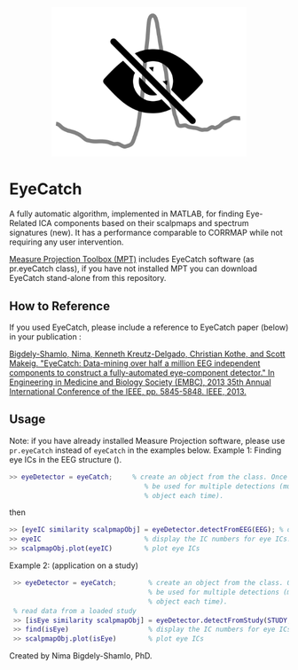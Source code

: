 <div align="center">
  <img src="/logo.svg" width="70%">
</div>

# EyeCatch
A fully automatic algorithm, implemented in MATLAB, for finding Eye-Related ICA components based on their scalpmaps and spectrum signatures (new). It has a performance comparable to CORRMAP while not requiring any user intervention.

[Measure Projection Toolbox (MPT)](http://sccn.ucsd.edu/wiki/MPT) includes EyeCatch software (as pr.eyeCatch class), if you have not installed MPT you can download EyeCatch stand-alone from this repository.

## How to Reference

If you used EyeCatch, please include a reference to EyeCatch paper (below) in your publication :

[Bigdely-Shamlo, Nima, Kenneth Kreutz-Delgado, Christian Kothe, and Scott Makeig. "EyeCatch: Data-mining over half a million EEG independent components to construct a fully-automated eye-component detector." In Engineering in Medicine and Biology Society (EMBC), 2013 35th Annual International Conference of the IEEE, pp. 5845-5848. IEEE, 2013.](http://www.ncbi.nlm.nih.gov/pmc/articles/PMC4136453)

## Usage

Note: if you have already installed Measure Projection software, please use `pr.eyeCatch` instead of `eyeCatch` in the examples below.
Example 1: Finding eye ICs in the EEG structure ().
```matlab
>> eyeDetector = eyeCatch;     % create an object from the class. Once you made an object it can
                                  % be used for multiple detections (much faster than creating an
                                  % object each time).
```
then
```matlab
>> [eyeIC similarity scalpmapObj] = eyeDetector.detectFromEEG(EEG); % detect eye ICs
>> eyeIC                          % display the IC numbers for eye ICs.
>> scalpmapObj.plot(eyeIC)        % plot eye ICs
```
Example 2: (application on a study)
```matlab    
 >> eyeDetector = eyeCatch;        % create an object from the class. Once you made an object it can
                                   % be used for multiple detections (much faster than creating an
                                   % object each time).
 % read data from a loaded study
 >> [isEye similarity scalpmapObj] = eyeDetector.detectFromStudy(STUDY, ALLEEG);
 >> find(isEye)                    % display the IC numbers for eye ICs (since isEye is a logical array). The order of ICs is same order as in STUDY.cluster(1).comps .
 >> scalpmapObj.plot(isEye)        % plot eye ICs
```

Created by Nima Bigdely-Shamlo, PhD.
